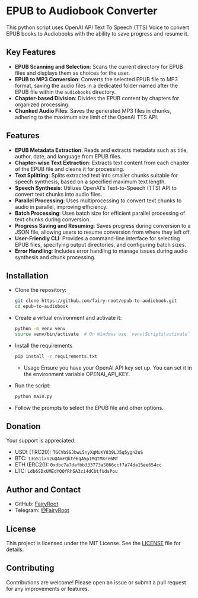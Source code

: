 # EPUB to Audiobook Converter

This python script uses OpenAI API Text To Speech (TTS) Voice to convert EPUB books to Audiobooks with the ability to save progress and resume it.

## Key Features

- **EPUB Scanning and Selection**: Scans the current directory for EPUB files and displays them as choices for the user.
- **EPUB to MP3 Conversion**: Converts the selected EPUB file to MP3 format, saving the audio files in a dedicated folder named after the EPUB file within the `audiobooks` directory.
- **Chapter-based Division**: Divides the EPUB content by chapters for organized processing.
- **Chunked Audio Files**: Saves the generated MP3 files in chunks, adhering to the maximum size limit of the OpenAI TTS API.

## Features

- **EPUB Metadata Extraction**: Reads and extracts metadata such as title, author, date, and language from EPUB files.
- **Chapter-wise Text Extraction**: Extracts text content from each chapter of the EPUB file and cleans it for processing.
- **Text Splitting**: Splits extracted text into smaller chunks suitable for speech synthesis, based on a specified maximum text length.
- **Speech Synthesis**: Utilizes OpenAI's Text-to-Speech (TTS) API to convert text chunks into audio files.
- **Parallel Processing**: Uses multiprocessing to convert text chunks to audio in parallel, improving efficiency.
- **Batch Processing**: Uses batch size for efficient parallel processing of text chunks during conversion.
- **Progress Saving and Resuming**: Saves progress during conversion to a JSON file, allowing users to resume conversion from where they left off.
- **User-Friendly CLI**: Provides a command-line interface for selecting EPUB files, specifying output directories, and configuring batch sizes.
- **Error Handling**: Includes error handling to manage issues during audio synthesis and chunk processing.

## Installation

- Clone the repository:
    ```bash
    git clone https://github.com/fairy-root/epub-to-audiobook.git
    cd epub-to-audiobook
    ```

- Create a virtual environment and activate it:

    ```bash
    python -m venv venv
    source venv/bin/activate  # On Windows use `venv\Scripts\activate`
    ```

- Install the requirements

    ```bash
    pip install -r requirements.txt
    ```
    - Usage
        Ensure you have your OpenAI API key set up. You can set it in the environment variable OPENAI_API_KEY.

- Run the script:

    ```bash
    python main.py
    ```

- Follow the prompts to select the EPUB file and other options.

## Donation

Your support is appreciated:

- USDt (TRC20): `TGCVbSSJbwL5nyXqMuKY839LJ5q5ygn2uS`
- BTC: `13GS1ixn2uQAmFQkte6qA5p1MQtMXre6MT`
- ETH (ERC20): `0xdbc7a7dafbb333773a5866ccf7a74da15ee654cc`
- LTC: `Ldb6SDxUMEdYQQfRhSA3zi4dCUtfUdsPou`

## Author and Contact

- GitHub: [FairyRoot](https://github.com/fairy-root)
- Telegram: [@FairyRoot](https://t.me/FairyRoot)

## License

This project is licensed under the MIT License. See the [LICENSE](LICENSE) file for details.

## Contributing

Contributions are welcome! Please open an issue or submit a pull request for any improvements or features.
